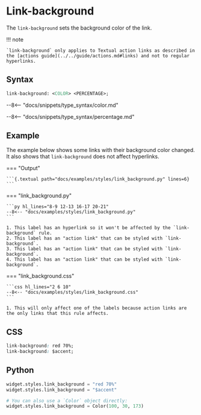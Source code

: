 # Link-background

The `link-background` sets the background color of the link.

!!! note

    `link-background` only applies to Textual action links as described in the [actions guide](../../guide/actions.md#links) and not to regular hyperlinks.

## Syntax

```sass
link-background: <COLOR> <PERCENTAGE>;
```

--8<-- "docs/snippets/type_syntax/color.md"

--8<-- "docs/snippets/type_syntax/percentage.md"

## Example

The example below shows some links with their background color changed.
It also shows that `link-background` does not affect hyperlinks.

=== "Output"

    ```{.textual path="docs/examples/styles/link_background.py" lines=6}
    ```

=== "link_background.py"

    ```py hl_lines="8-9 12-13 16-17 20-21"
    --8<-- "docs/examples/styles/link_background.py"
    ```

    1. This label has an hyperlink so it won't be affected by the `link-background` rule.
    2. This label has an "action link" that can be styled with `link-background`.
    3. This label has an "action link" that can be styled with `link-background`.
    4. This label has an "action link" that can be styled with `link-background`.

=== "link_background.css"

    ```css hl_lines="2 6 10"
    --8<-- "docs/examples/styles/link_background.css"
    ```

    1. This will only affect one of the labels because action links are the only links that this rule affects.

## CSS

```css
link-background: red 70%;
link-background: $accent;
```

## Python

```py
widget.styles.link_background = "red 70%"
widget.styles.link_background = "$accent"

# You can also use a `Color` object directly:
widget.styles.link_background = Color(100, 30, 173)
```
